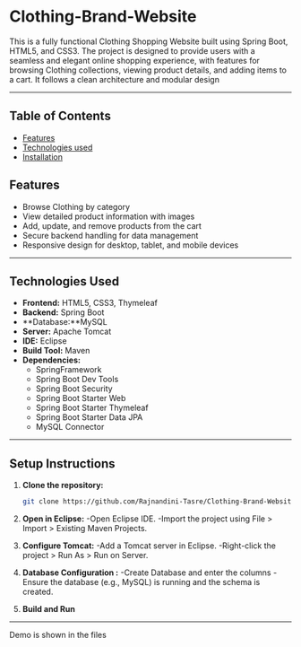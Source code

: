# Clothing-Brand-Website
 This is a fully functional Clothing Shopping Website built using Spring Boot, HTML5, and CSS3. The project is designed to provide users with a seamless and elegant online shopping experience, with features for browsing Clothing collections, viewing product details, and adding items to a cart. It follows a clean architecture and modular design

---

## Table of Contents

- [Features](#features)
- [Technologies used](#technologies-used)
- [Installation](#setup-instructions)


## Features

- Browse Clothing by category
- View detailed product information with images
- Add, update, and remove products from the cart
- Secure backend handling for data management
- Responsive design for desktop, tablet, and mobile devices

---

## Technologies Used

- **Frontend:** HTML5, CSS3, Thymeleaf
- **Backend:** Spring Boot
- **Database:**MySQL
- **Server:** Apache Tomcat
- **IDE:** Eclipse
- **Build Tool:** Maven
- **Dependencies:**
  - SpringFramework  
  - Spring Boot Dev Tools
  - Spring Boot Security
  - Spring Boot Starter Web
  - Spring Boot Starter Thymeleaf
  - Spring Boot Starter Data JPA
  - MySQL Connector
    
---
## Setup Instructions

1. **Clone the repository:**
   ```bash
   git clone https://github.com/Rajnandini-Tasre/Clothing-Brand-Website.git
2. **Open in Eclipse:**
  -Open Eclipse IDE.
  -Import the project using File > Import > Existing Maven Projects.

3. **Configure Tomcat:**
  -Add a Tomcat server in Eclipse.
  -Right-click the project > Run As > Run on Server.

4. **Database Configuration :**
   -Create Database and enter the columns
   -Ensure the database (e.g., MySQL) is running and the schema is created.

5. **Build and Run**
   
 --- 
 
Demo is shown in the files 


